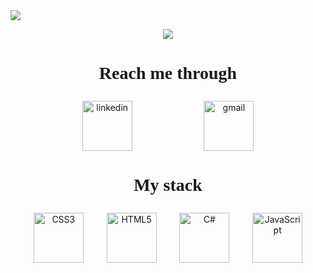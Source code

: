 <img src="https://capsule-render.vercel.app/api?type=waving&height=150&color=0:EEEEEE,30:686D76,70:373A40&text=%20I'm%20Sitraka&fontColor=FFFFFF&reversal=false&textBg=false&section=header">

<br/>

<p align="center">
    <img src='https://readme-typing-svg.demolab.com?font=Lexend+Deca&pause=1000&color=DFDFDF&center=true&vCenter=true&width=500&height=50&lines=Software+Engineering+Student;Web+and+Game+Development+enthusiast+'>
</p>

# <p align="center" style="font-family: 'Lexend Deca';"> <strong>Reach me through</strong></p>

<div align="center" style="display: flex; align-items: center; justify-content: space-evenly;">
    <a href="https://www.linkedin.com/in/sitraka-andriantsiva-5155b3245"><img width="80" src="https://cdn.worldvectorlogo.com/logos/linkedin-icon-3.svg" alt="linkedin"/></a>
    <a href="mailto:ahsytraka@gmail.com"><img width="80" src="https://cdn.worldvectorlogo.com/logos/official-gmail-icon-2020-.svg" alt="gmail"/></a>
</div>

# <p align="center" style="font-family: 'Lexend Deca' ;"><strong>My stack</strong></p>

<div align="center" style="display: flex; align-items: center; justify-content: space-evenly;">

<img alt="CSS3" height="80" src="https://cdn.worldvectorlogo.com/logos/css-3.svg"/>
<img alt="HTML5" height="80" src="https://cdn.worldvectorlogo.com/logos/html-1.svg"/>
<img alt="C#" height="80" src="https://cdn.worldvectorlogo.com/logos/c--4.svg"/>
<img alt="JavaScript" height="80" src="https://upload.wikimedia.org/wikipedia/commons/thumb/9/99/Unofficial_JavaScript_logo_2.svg/640px-Unofficial_JavaScript_logo_2.svg.png"/>

</div>